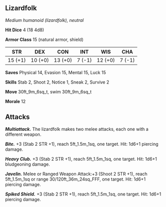 ## Lizardfolk

*Medium humanoid (lizardfolk), neutral*

**Hit Dice** 4 (18 4d8)

**Armor Class** 15 (natural armor, shield)

| STR     | DEX     | CON     | INT     | WIS     | CHA     |
|---------|---------|---------|---------|---------|---------|
| 15 (+1) | 10 (+0) | 13 (+0) |  7 (-1) | 12 (+0) |  7 (-1) |

**Saves** Physical 14, Evasion 15, Mental 15, Luck 15

**Skills** Stab 2, Shoot 2, Notice 1, Sneak 2, Survive 2

**Move** 30ft_9m_6sq_t, swim 30ft_9m_6sq_t

**Morale** 12

## Attacks

***Multiattack.*** The lizardfolk makes two melee attacks, each one with a different weapon.

***Bite.*** +3 (Stab 2 STR +1), reach 5ft_1.5m_1sq, one target. Hit: 1d6+1 piercing damage.

***Heavy Club.*** +3 (Stab 2 STR +1), reach 5ft_1.5m_1sq, one target. Hit: 1d6+1 bludgeoning damage.

***Javelin.*** Melee or Ranged Weapon Attack:+3 (Shoot 2 STR +1), reach 5ft_1.5m_1sq or range 30/120ft_36m_24sq_FFF, one target. Hit: 1d6+1 piercing damage.

***Spiked Shield.*** +3 (Stab 2 STR +1), reach 5ft_1.5m_1sq, one target. Hit: 1d6+1 piercing damage.

